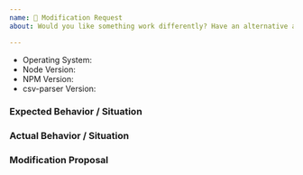 ```yaml
---
name: 🔧 Modification Request
about: Would you like something work differently? Have an alternative approach? This is the template for you.

---
```


<!--
  ⚡️ katchow! We 💛 issues.

  If you remove this template, or parts of it, your issue WILL be closed.
-->

* Operating System:
* Node Version:
* NPM Version:
* csv-parser Version:

### Expected Behavior / Situation


### Actual Behavior / Situation


### Modification Proposal
